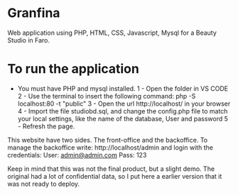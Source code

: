 # Granfina
Web application using PHP, HTML, CSS, Javascript, Mysql for a Beauty Studio in Faro. 

# To run the application

* You must have PHP and mysql installed. 
1 - Open the folder in VS CODE
2 - Use the terminal to insert the following command: php -S localhost:80 -t "public"
3 - Open the url http://localhost/ in your browser
4 - Import the file studiobd.sql, and change the config.php file to match your local settings, like the name of the database, User and password
5 - Refresh the page.

This website have two sides. The front-office and the backoffice. To manage the backoffice write: http://localhost/admin and login with the credentials:
User: admin@admin.com
Pass: 123

Keep in mind that this was not the final product, but a slight demo. The original had a lot of confidential data, so I put here a earlier version that it was not ready to deploy.
